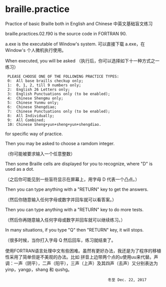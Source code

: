 # braille.practice
Practice of basic Braille both in English and Chinese
中英文基础盲文练习

braille.practices.02.f90 is the source code in FORTRAN 90. 

a.exe is the executable of Window's system.
可以直接下载 a.exe，在 Window's 个人微机执行使用。

When executed, you will be asked 
（执行后，你可以选择如下十一种方式之一练习）

     PLEASE CHOOSE ONE OF THE FOLLOWING PRACTICE TYPES:     
     0:  All base braills checkup only;    
     1:  0, 1, 2, till 9 numbers only;     
     2:  English 26 Letters only;    
     3:  English Punctuations only (to be enabled);
     4:  Chinese Shengmu only;
     5:  Chinese Yunmu only;
     6:  Chinese Shengdiao;
     7:  Chinese Punctuations only (to be enabled);
     8:  All Individually;
     9:  All Combined;
     10: Chinese Sheng+yun+sheng+yun+shengdiao.
     
for specific way of practice. 

Then you may be asked to choose a ramdom integer.

（你可能被要求输入一个任意整数） 

Then some Braille cells are displayed for you to recognize, 
                        where "D" is used as a dot. 
                        
（之后你可能见到一些盲符显示在屏幕上，用字母 D 代表一个凸点。）

Then you can type anything with a "RETURN" key to get the answers.

（然后你随意输入任何字母或数字并回车就可以看答案。）

Then you can type anything with a "RETURN" key to do more tests.

（然后你再随意输入任何字母或数字并回车就可以继续练习。）

In many situations, if you type "Q" then "RETURN" key, it will stops.

（很多时候，当你打入字母 Q 然后回车，练习就结束了。

使用FORTRAN语言处理中文有些困难。虽然有更好办法，我还是为了程序的移植性采用了简单但是不美观的办法。比如 拼音上边带两个点的u使用uu来代替。声调：一声（阴平），二声（阳平），三声（上声）及其四声（去声）又分别表达为 yinp，yangp，shang 和 qushg。



                                                  冬至 Dec. 22, 2017
